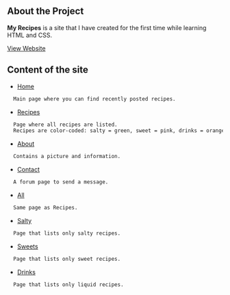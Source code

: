 ## About the Project

**My Recipes** is a site that I have created for the first time while learning HTML and CSS. 

[View Website](https://yukarigaumer.github.io/My-Recipes/)


## Content of the site

- [Home](https://yukarigaumer.github.io/My-Recipes/index.html)
```sh
  Main page where you can find recently posted recipes.
```
- [Recipes](https://yukarigaumer.github.io/My-Recipes/recipes.html)
```sh
  Page where all recipes are listed.
  Recipes are color-coded: salty = green, sweet = pink, drinks = orange
```
- [About](https://yukarigaumer.github.io/My-Recipes/about.html)
```sh
  Contains a picture and information.
```
- [Contact](https://yukarigaumer.github.io/My-Recipes/contact.html)
```sh
  A forum page to send a message.
```
- [All](https://yukarigaumer.github.io/My-Recipes/recipes.html)
```sh
  Same page as Recipes.
```
- [Salty](https://yukarigaumer.github.io/My-Recipes/salty.html)
```sh
  Page that lists only salty recipes.
```
- [Sweets](https://yukarigaumer.github.io/My-Recipes/sweets.html)
```sh
  Page that lists only sweet recipes.
```
- [Drinks](https://yukarigaumer.github.io/My-Recipes/drinks.html)
```sh
  Page that lists only liquid recipes.
```
